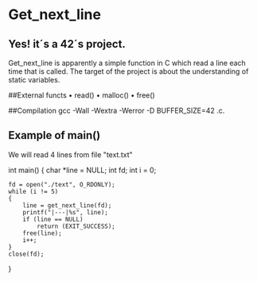 # Get_next_line

## Yes! it´s a 42´s project.
Get_next_line is apparently a simple function in C which read a line each time that is called. 
The target of the project is about the understanding of static variables. 


##External functs
• read()
• malloc() 
• free()

##Compilation
gcc -Wall -Wextra -Werror -D BUFFER_SIZE=42 <files>.c.


## Example of main()
We will read 4 lines from file "text.txt"

int	 main()
{
	char	*line = NULL;
	int	fd;
	int	i = 0;

	fd = open("./text", O_RDONLY);
	while (i != 5)
	{
		line = get_next_line(fd);
		printf("|---|%s", line);
		if (line == NULL)
			return (EXIT_SUCCESS);
		free(line);
		i++;
	}
	close(fd);
}
